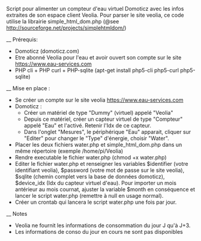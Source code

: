 Script pour alimenter un compteur d'eau virtuel Domoticz avec les infos extraites de son espace client Veolia.
Pour parser le site veolia, ce code utilise la librairie simple_html_dom.php (@see http://sourceforge.net/projects/simplehtmldom/)

__ Prérequis:
 * Domoticz (domoticz.com)
 * Etre abonné Veolia pour l'eau et avoir ouvert son compte sur le site https://www.eau-services.com
 * PHP cli + PHP curl + PHP-sqlite (apt-get install php5-cli php5-curl php5-sqlite)

__ Mise en place :
  * Se créer un compte sur le site veolia https://www.eau-services.com
  * Domoticz :
	- Créer un matériel de type "Dummy" (virtuel) appelé "Veolia"
	- Depuis ce matériel, créer un capteur virtuel de type "Compteur" appelé "Eau" et l'activé. Retenir l'Idx de ce capteur.
	- Dans l'onglet "Mesures", le périphérique "Eau" apparait, cliquer sur "Editer" pour changer le "Type" d'énergie, choisir "Water". 
  * Placer les deux fichiers water.php et simple_html_dom.php dans un même répertoire (exemple /home/pi/Veolia)
  * Rendre executable le fichier water.php (chmod +x water.php)
  * Editer le fichier water.php et renseigner les variables $identifier (votre identifiant veolia),  $password (votre mot de passe sur le site veolia), $sqlite (chemin complet vers la base de données domoticz), $device_idx (Idx du capteur virtuel d'eau). Pour importer un mois antérieur au mois cournat, ajuster la variable $month en conséquence  et lancer le script water.php (remettre à null en usage normal).
 * Créer un crontab qui lancera le script water.php une fois par jour.

__ Notes
  * Veolia ne fournit les informations de consommation du jour J qu'à J+3.
  * Les informations de conso du jour en cours ne sont pas disponibles
